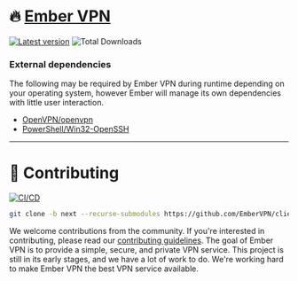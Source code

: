 # 🔥 [Ember VPN](https://embervpn.org/)
[![Latest version](https://img.shields.io/github/release/EmberVPN/client?include_prereleases=&sort=semver&color=blue&label=Latest%20Version)](https://github.com/EmberVPN/client/releases/) ![Total Downloads](https://img.shields.io/badge/dynamic/json?label=Total+Downloads&query=%24.downloadCount&url=https%3A%2F%2Fapi.embervpn.org%2Fv2%2Fember%2Fdownloads)

### External dependencies
The following may be required by Ember VPN during runtime depending on your operating system, however Ember will manage its own dependencies with little user interaction.
- [OpenVPN/openvpn](https://github.com/OpenVPN/openvpn)
- [PowerShell/Win32-OpenSSH](https://github.com/PowerShell/Win32-OpenSSH)
---

# 🙌 Contributing 
[![CI/CD](https://github.com/EmberVPN/client/actions/workflows/ci-cd.yml/badge.svg)](https://github.com/EmberVPN/client/actions/workflows/ci-cd.yml)
```bash
git clone -b next --recurse-submodules https://github.com/EmberVPN/client.git embervpn-client
```
We welcome contributions from the community. If you're interested in contributing, please read our [contributing guidelines](./CONTRIBUTING.md). The goal of Ember VPN is to provide a simple, secure, and private VPN service. This project is still in its early stages, and we have a lot of work to do. We're working hard to make Ember VPN the best VPN service available.
